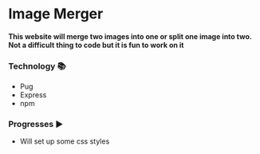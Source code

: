 # Image Merger

#### This website will merge two images into one or split one image into two. Not a difficult thing to code but it is fun to work on it 

### Technology :books:
- Pug
- Express
- npm

### Progresses :arrow_forward:
- Will set up some css styles
